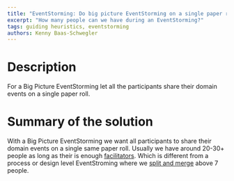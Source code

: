 ```yaml
---
title: "EventStorming: Do big picture EventStorming on a single paper roll"
excerpt: "How many people can we have during an EventStorming?"
tags: guiding heuristics, eventstorming
authors: Kenny Baas-Schwegler
---
```


# Description

For a Big Picture EventStorming let all the participants share their domain events on a single paper roll.

# Summary of the solution

With a Big Picture EventStorming we want all participants to share their domain events on a single same paper roll. Usually we have around 20-30+ people as long as their is enough [facilitators](./eventstorming-one-facilitator-for-every-15-participants.md). Which is different from a process or design level EventStroming where we [split and merge](./eventstorming-split-and-merge-above-7-people.md) above 7 people.
